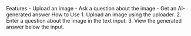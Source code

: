 Features - Upload an image - Ask a question about the image - Get an AI-generated answer How to Use 1. Upload an image using the uploader. 2. Enter a question about the image in the text input. 3. View the generated answer below the input.
